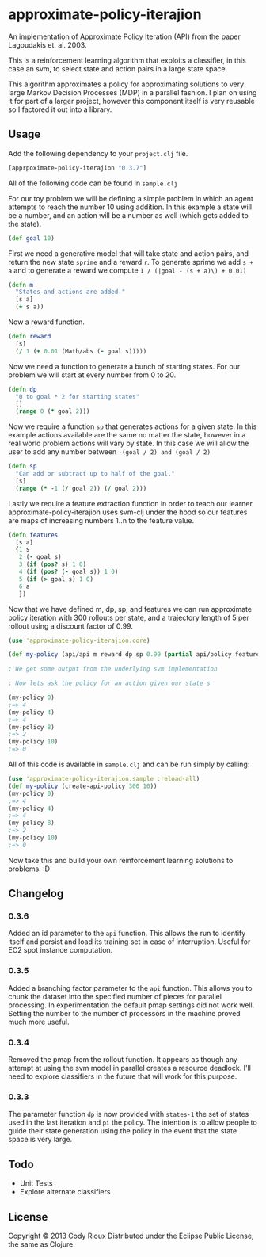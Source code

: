 # approximate-policy-iterajion

An implementation of Approximate Policy Iteration (API) from the paper Lagoudakis et. al. 2003.

This is a reinforcement learning algorithm that exploits a classifier, in this case an svm, to select
state and action pairs in a large state space.

This algorithm approximates a policy for approximating solutions to very large Markov Decision Processes (MDP)
in a parallel fashion. I plan on using it for part of a larger project, however this component itself is
very reusable so I factored it out into a library.

## Usage

Add the following dependency to your `project.clj` file.

```clojure
[apprpoximate-policy-iterajion "0.3.7"]
```

All of the following code can be found in `sample.clj`

For our toy problem we will be defining a simple problem in which an agent attempts to reach the number 10 using addition.
In this example a state will be a number, and an action will be a number as well (which gets added to the state).

```clojure
(def goal 10)
```

First we need a generative model that will take state and action pairs, and return the new state `sprime` and a reward `r`.
To generate sprime we add `s + a` and to generate a reward we compute `1 / (|goal - (s + a)\) + 0.01)`

```clojure
(defn m
  "States and actions are added."
  [s a]
  (+ s a))
```

Now a reward function.

```clojure
(defn reward
  [s]
  (/ 1 (+ 0.01 (Math/abs (- goal s)))))
```

Now we need a function to generate a bunch of starting states. For our problem we will start at every number from
0 to 20.

```clojure
(defn dp
  "0 to goal * 2 for starting states"
  []
  (range 0 (* goal 2)))
```

Now we require a function `sp` that generates actions for a given state. In this example actions available are the same
no matter the state, however in a real world problem actions will vary by state. In this case we will allow the user to
add any number between `-(goal / 2) and (goal / 2)`

```clojure
(defn sp
  "Can add or subtract up to half of the goal."
  [s]
  (range (* -1 (/ goal 2)) (/ goal 2)))
```

Lastly we require a feature extraction function in order to teach our learner. approximate-policy-iterajion uses svm-clj
under the hood so our features are maps of increasing numbers 1..n to the feature value.

```clojure
(defn features
  [s a]
  {1 s
   2 (- goal s)
   3 (if (pos? s) 1 0)
   4 (if (pos? (- goal s)) 1 0)
   5 (if (> goal s) 1 0)
   6 a
   })
```

Now that we have defined m, dp, sp, and features we can run approximate policy iteration with 300 rollouts per state,
 and a trajectory length of 5 per rollout using a discount factor of 0.99.

```clojure
(use 'approximate-policy-iterajion.core)

(def my-policy (api/api m reward dp sp 0.99 (partial api/policy features reward sp m) 300 10 features 2 "sample" :kernel-type (:rbf api/kernel-types))))

; We get some output from the underlying svm implementation

; Now lets ask the policy for an action given our state s

(my-policy 0)
;=> 4
(my-policy 4)
;=> 4 
(my-policy 8)
;=> 2
(my-policy 10)
;=> 0
```

All of this code is available in `sample.clj` and can be run simply by calling:

```clojure
(use 'approximate-policy-iterajion.sample :reload-all)
(def my-policy (create-api-policy 300 10))
(my-policy 0)
;=> 4
(my-policy 4)
;=> 4 
(my-policy 8)
;=> 2
(my-policy 10)
;=> 0
```

Now take this and build your own reinforcement learning solutions to problems. :D

## Changelog

### 0.3.6
Added an id parameter to the `api` function. This allows the run to identify itself and persist
and load its training set in case of interruption. Useful for EC2 spot instance computation.

### 0.3.5
Added a branching factor parameter to the `api` function. This allows you to chunk the dataset into the
specified number of pieces for parallel processing. In experimentation the default pmap settings did not
work well. Setting the number to the number of processors in the machine proved much more useful.

### 0.3.4

Removed the pmap from the rollout function. It appears as though any attempt at using the svm model in parallel creates
a resource deadlock. I'll need to explore classifiers in the future that will work for this purpose.

### 0.3.3
The parameter function `dp` is now provided with `states-1` the set of states used in the last iteration and `pi` the policy.
The intention is to allow people to guide their state generation using the policy in the event that the state space is very large.


## Todo
* Unit Tests
* Explore alternate classifiers

## License

Copyright © 2013 Cody Rioux
Distributed under the Eclipse Public License, the same as Clojure.
